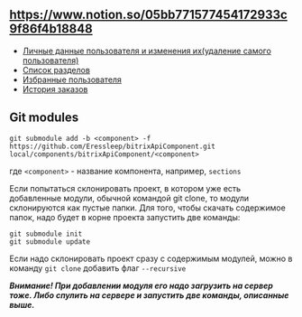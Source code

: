 <p align="center"
   # Битрикс компоненты для restApi
  Компоненты которые  получились при споре с душнилой
  <img src="https://www.intervolga.ru/upload/medialibrary/712/712cd23ab77b7f514419acefc048805f.jpg">
</p>

## https://www.notion.so/05bb771577454172933c9f86f4b18848

- [Личные данные пользователя и изменения их(удаление самого пользователя)](https://github.com/Eressleep/bitrixApiComponent/tree/personalAccount/personalAccount)
- [Список разделов](https://github.com/Eressleep/bitrixApiComponent/tree/section/section)
- [Избранные пользователя](https://github.com/Eressleep/bitrixApiComponent/tree/favorites/favorites)
- [История заказов](https://github.com/Eressleep/bitrixApiComponent/tree/historyOrders/historyOrders)


## Git modules

```
git submodule add -b <component> -f https://github.com/Eressleep/bitrixApiComponent.git local/components/bitrixApiComponent/<component>
```
где ```<component>``` - название компонента, например, ```sections```

Если попытаться склонировать проект, в котором уже есть добавленные модули, обычной командой git clone,
то модули склонируются как пустые папки. Для того, чтобы скачать содержимое папок, надо будет в корне проекта запустить две команды:

```
git submodule init
git submodule update
```

Если надо склонировать проект сразу с содержимым модулей, можно в команду ```git clone``` добавить флаг ```--recursive```

***Внимание! При добавлении модуля его надо загрузить на сервер тоже. Либо спулить на сервере и запустить две команды, описанные выше.***
